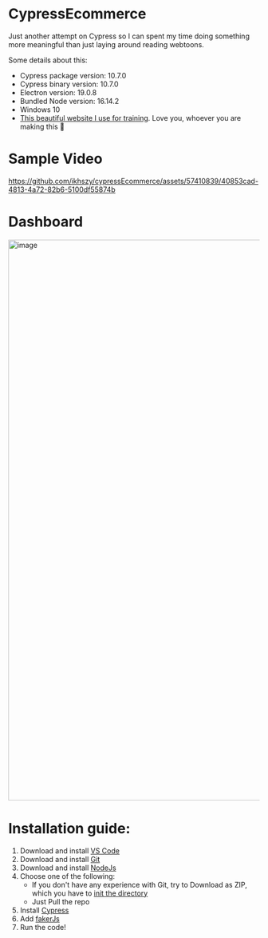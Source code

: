 # CypressEcommerce

Just another attempt on Cypress so I can spent my time doing something more meaningful than just laying around reading webtoons.

Some details about this:
- Cypress package version: 10.7.0
- Cypress binary version: 10.7.0
- Electron version: 19.0.8
- Bundled Node version: 16.14.2
- Windows 10
- [This beautiful website I use for training](https://automationteststore.com/). Love you, whoever you are making this 🚀

# Sample Video

https://github.com/ikhszy/cypressEcommerce/assets/57410839/40853cad-4813-4a72-82b6-5100df55874b

# Dashboard

<img width="1122" alt="image" src="https://github.com/ikhszy/cypressEcommerce/assets/57410839/a89eed33-eb78-4bdb-98b8-58c75f819705">

# Installation guide:
1. Download and install [VS Code](https://code.visualstudio.com/)
2. Download and install [Git]()
3. Download and install [NodeJs](https://nodejs.org/en/learn/getting-started/how-to-install-nodejs)
4. Choose one of the following:
   - If you don't have any experience with Git, try to Download as ZIP, which you have to [init the directory](https://docs.npmjs.com/cli/v10/commands/npm-init/)
   - Just Pull the repo
5. Install [Cypress](https://docs.cypress.io/guides/getting-started/installing-cypress)
6. Add [fakerJs](https://www.npmjs.com/package/@faker-js/faker)
7. Run the code!


